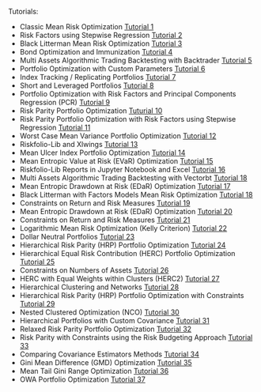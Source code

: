 Tutorials:

- Classic Mean Risk Optimization [Tutorial 1](https://github.com/microprediction/Riskfolio-Lib/blob/master/examples/Tutorial%201.ipynb)
- Risk Factors using Stepwise Regression [Tutorial 2](https://github.com/microprediction/Riskfolio-Lib/blob/master/examples/Tutorial%202.ipynb)
- Black Litterman Mean Risk Optimization [Tutorial 3](https://github.com/microprediction/Riskfolio-Lib/blob/master/examples/Tutorial%203.ipynb) 
- Bond Optimization and Immunization [Tutorial 4](https://github.com/microprediction/Riskfolio-Lib/blob/master/examples/Tutorial%204.ipynb)
- Multi Assets Algorithmic Trading Backtesting with Backtrader [Tutorial 5](https://github.com/microprediction/Riskfolio-Lib/blob/master/examples/Tutorial%205.ipynb)
- Portfolio Optimization with Custom Parameters [Tutorial 6](https://github.com/microprediction/Riskfolio-Lib/blob/master/examples/Tutorial%206.ipynb)
- Index Tracking / Replicating Portfolios [Tutorial 7](https://github.com/microprediction/Riskfolio-Lib/blob/master/examples/Tutorial%207.ipynb)
- Short and Leveraged Portfolios [Tutorial 8](https://github.com/microprediction/Riskfolio-Lib/blob/master/examples/Tutorial%208.ipynb)
- Portfolio Optimization with Risk Factors and Principal Components Regression (PCR) [Tutorial 9](https://github.com/microprediction/Riskfolio-Lib/blob/master/examples/Tutorial%209.ipynb)
- Risk Parity Portfolio Optimization [Tuturial 10](https://github.com/microprediction/Riskfolio-Lib/blob/master/examples/Tutorial%2010.ipynb)
- Risk Parity Portfolio Optimization with Risk Factors using Stepwise Regression [Tutorial 11](https://github.com/microprediction/Riskfolio-Lib/blob/master/examples/Tutorial%2011.ipynb)
- Worst Case Mean Variance Portfolio Optimization [Tutorial 12](https://github.com/microprediction/Riskfolio-Lib/blob/master/examples/Tutorial%2012.ipynb)
- Riskfolio-Lib and Xlwings [Tutorial 13](https://github.com/microprediction/Riskfolio-Lib/blob/master/examples/Tutorial%2013.ipynb)
- Mean Ulcer Index Portfolio Optimization [Tutorial 14](https://github.com/microprediction/Riskfolio-Lib/blob/master/examples/Tutorial%2014.ipynb)
- Mean Entropic Value at Risk (EVaR) Optimization [Tutorial 15](https://github.com/microprediction/Riskfolio-Lib/blob/master/examples/Tutorial%2015.ipynb)
- Riskfolio-Lib Reports in Jupyter Notebook and Excel [Tutorial 16](https://github.com/microprediction/Riskfolio-Lib/blob/master/examples/Tutorial%2016.ipynb)
- Multi Assets Algorithmic Trading Backtesting with Vectorbt [Tutorial 18](https://github.com/microprediction/Riskfolio-Lib/blob/master/examples/Tutorial%2018.ipynb)
- Mean Entropic Drawdown at Risk (EDaR) Optimization [Tutorial 17](https://github.com/microprediction/Riskfolio-Lib/blob/master/examples/Tutorial%2019.ipynb)
- Black Litterman with Factors Models Mean Risk Optimization [Tutorial 18](https://github.com/microprediction/Riskfolio-Lib/blob/master/examples/Tutorial%2020.ipynb)
- Constraints on Return and Risk Measures [Tutorial 19](https://github.com/microprediction/Riskfolio-Lib/blob/master/examples/Tutorial%2021.ipynb)
- Mean Entropic Drawdown at Risk (EDaR) Optimization [Tutorial 20](https://github.com/microprediction/Riskfolio-Lib/blob/master/examples/Tutorial%2019.ipynb)
- Constraints on Return and Risk Measures [Tutorial 21](https://github.com/microprediction/Riskfolio-Lib/blob/master/examples/Tutorial%2021.ipynb)
- Logarithmic Mean Risk Optimization (Kelly Criterion) [Tutorial 22](https://github.com/microprediction/Riskfolio-Lib/blob/master/examples/Tutorial%2022.ipynb)
- Dollar Neutral Portfolios [Tutorial 23](https://github.com/microprediction/Riskfolio-Lib/blob/master/examples/Tutorial%2023.ipynb)
- Hierarchical Risk Parity (HRP) Portfolio Optimization [Tutorial 24](https://github.com/microprediction/Riskfolio-Lib/blob/master/examples/Tutorial%2024.ipynb)
- Hierarchical Equal Risk Contribution (HERC) Portfolio Optimization [Tutorial 25](https://github.com/microprediction/Riskfolio-Lib/blob/master/examples/Tutorial%2025.ipynb)
- Constraints on Numbers of Assets [Tutorial 26](https://github.com/microprediction/Riskfolio-Lib/blob/master/examples/Tutorial%2026.ipynb)
- HERC with Equal Weights within Clusters (HERC2) [Tutorial 27](https://github.com/microprediction/Riskfolio-Lib/blob/master/examples/Tutorial%2027.ipynb)
- Hierarchical Clustering and Networks [Tutorial 28](https://github.com/microprediction/Riskfolio-Lib/blob/master/examples/Tutorial%2028.ipynb)
- Hierarchical Risk Parity (HRP) Portfolio Optimization with Constraints [Tutorial 29](https://github.com/microprediction/Riskfolio-Lib/blob/master/examples/Tutorial%2029.ipynb)
- Nested Clustered Optimization (NCO) [Tutorial 30](https://github.com/microprediction/Riskfolio-Lib/blob/master/examples/Tutorial%2030.ipynb)
- Hierarchical Portfolios with Custom Covariance [Tutorial 31](https://github.com/microprediction/Riskfolio-Lib/blob/master/examples/Tutorial%2031.ipynb)
- Relaxed Risk Parity Portfolio Optimization [Tutorial 32](https://github.com/microprediction/Riskfolio-Lib/blob/master/examples/Tutorial%2032.ipynb)
- Risk Parity with Constraints using the Risk Budgeting Approach [Tutorial 33](https://github.com/microprediction/Riskfolio-Lib/blob/master/examples/Tutorial%2033.ipynb)
- Comparing Covariance Estimators Methods [Tutorial 34](https://github.com/microprediction/Riskfolio-Lib/blob/master/examples/Tutorial%2034.ipynb)
- Gini Mean Difference (GMD) Optimization [Tutorial 35](https://github.com/microprediction/Riskfolio-Lib/blob/master/examples/Tutorial%2035.ipynb)
- Mean Tail Gini Range Optimization [Tutorial 36](https://github.com/microprediction/Riskfolio-Lib/blob/master/examples/Tutorial%2036.ipynb)
- OWA Portfolio Optimization [Tutorial 37](https://github.com/microprediction/Riskfolio-Lib/blob/master/examples/Tutorial%2037.ipynb)

